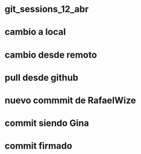# git_sessions_12_abr
# cambio a local
# cambio desde remoto
# pull desde github
# nuevo commmit de RafaelWize
# commit siendo Gina
# commit firmado
